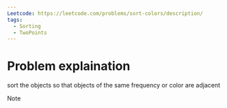 ```yaml
---
Leetcode: https://leetcode.com/problems/sort-colors/description/
tags:
  - Sorting
  - TwoPoints
---
```

# Problem explaination
sort the objects so that objects of the same frequency or color are adjacent

>[!NOTE] 